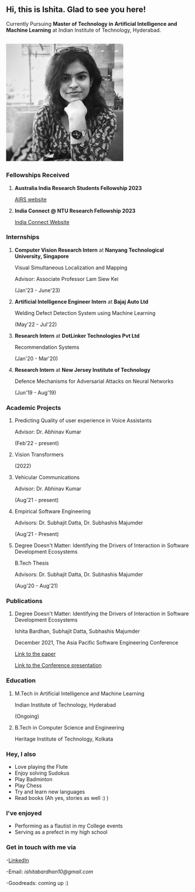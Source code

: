 ## Hi, this is Ishita. Glad to see you here!

Currently Pursuing **Master of Technology in Artificial Intelligence and Machine Learning** at Indian Institute of Technology, Hyderabad.

## ![Image](\me_resized.jpg)

### Fellowships Received
1. **Australia India Research Students Fellowship 2023**
   
   [AIRS website](https://arch-india.org/australia-india-research-students-fellowship-program)
   
2. **India Connect @ NTU Research Fellowship 2023**
   
   [India Connect Website](https://www.ntu.edu.sg/about-us/global/india-connect-ntu)

### Internships
1. **Computer Vision Research Intern** at **Nanyang Technological University, Singapore**
   
   Visual Simultaneous Localization and Mapping
   
   Advisor: Associate Professor Lam Siew Kei
   
   (Jan'23 - June'23)
   
2. **Artificial Intelligence Engineer Intern** at **Bajaj Auto Ltd**
   
   Welding Defect Detection System using Machine Learning
   
   (May'22 - Jul'22)
   
3. **Research Intern** at **DotLinker Technologies Pvt Ltd**
    
    Recommendation Systems
    
    (Jan'20 - Mar'20)
    
4. **Research Intern** at **New Jersey Institute of Technology**
   
   Defence Mechanisms for Adversarial Attacks on Neural Networks
   
   (Jun'19 - Aug'19)

### Academic Projects

1. Predicting Quality of user experience in Voice Assistants

   Advisor: Dr. Abhinav Kumar
   
   (Feb'22 - present)
2. Vision Transformers

   (2022)
3. Vehicular Communications

   Advisor: Dr. Abhinav Kumar

   (Aug'21 - present)
4. Empirical Software Engineering

   Advisors: Dr. Subhajit Datta, Dr. Subhashis Majumder
   
   (Aug'21 - Present)
5. Degree Doesn't Matter: Identifying the Drivers of Interaction in Software Development Ecosystems

   B.Tech Thesis
   
   Advisors: Dr. Subhajit Datta, Dr. Subhashis Majumder
   
   (Aug'20 - Aug'21)


### Publications

1. Degree Doesn't Matter: Identifying the Drivers of Interaction in Software Development Ecosystems

   Ishita Bardhan, Subhajit Datta, Subhashis Majumder
   
   December 2021, The Asia Pacific Software Engineering Conference
   
   [Link to the paper](https://ieeexplore.ieee.org/document/9711990/)
   
   [Link to the Conference presentation](https://www.youtube.com/watch?v=NbDpLYdWueU)

### Education

1. M.Tech in Artificial Intelligence and Machine Learning

   Indian Institute of Technology, Hyderabad
   
   (Ongoing)
2. B.Tech in Computer Science and Engineering

   Heritage Institute of Technology, Kolkata
   
### Hey, I also

- Love playing the Flute
- Enjoy solving Sudokus
- Play Badminton
- Play Chess
- Try and learn new languages
- Read books (Ah yes, stories as well :) )

### I've enjoyed

- Performing as a flautist in my College events
- Serving as a prefect in my high school

### Get in touch with me via

-[LinkedIn](https://www.linkedin.com/in/ishita-bardhan-a90369169/)

-Email: _ishitabardhan10@gmail.com_

-Goodreads: coming up :)

